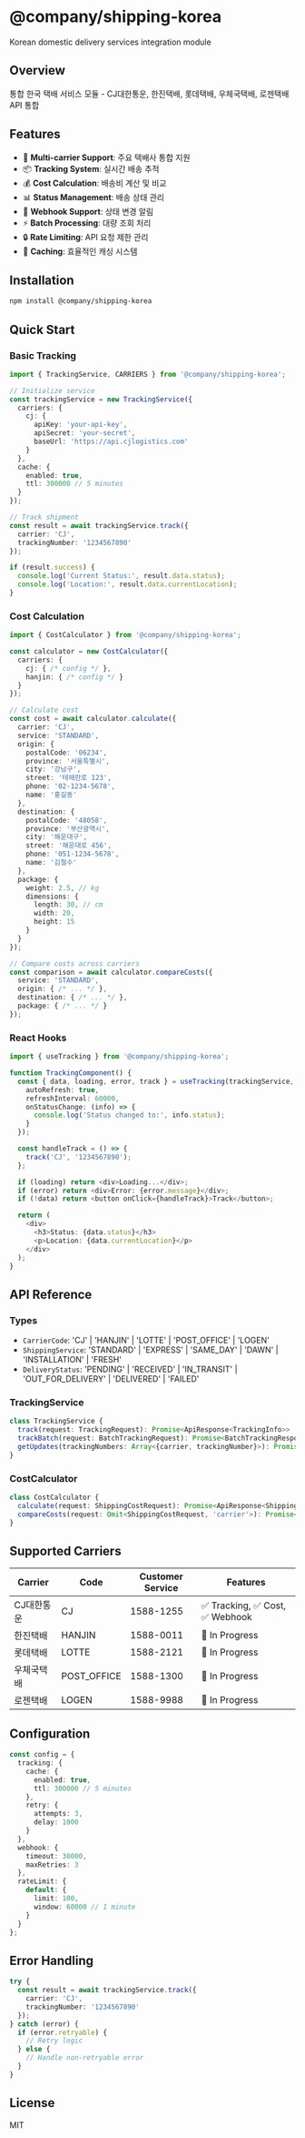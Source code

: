# @company/shipping-korea

Korean domestic delivery services integration module

## Overview

통합 한국 택배 서비스 모듈 - CJ대한통운, 한진택배, 롯데택배, 우체국택배, 로젠택배 API 통합

## Features

- 🚚 **Multi-carrier Support**: 주요 택배사 통합 지원
- 📦 **Tracking System**: 실시간 배송 추적
- 💰 **Cost Calculation**: 배송비 계산 및 비교
- 📊 **Status Management**: 배송 상태 관리
- 🔔 **Webhook Support**: 상태 변경 알림
- ⚡ **Batch Processing**: 대량 조회 처리
- 🔒 **Rate Limiting**: API 요청 제한 관리
- 💾 **Caching**: 효율적인 캐싱 시스템

## Installation

```bash
npm install @company/shipping-korea
```

## Quick Start

### Basic Tracking

```typescript
import { TrackingService, CARRIERS } from '@company/shipping-korea';

// Initialize service
const trackingService = new TrackingService({
  carriers: {
    cj: {
      apiKey: 'your-api-key',
      apiSecret: 'your-secret',
      baseUrl: 'https://api.cjlogistics.com'
    }
  },
  cache: {
    enabled: true,
    ttl: 300000 // 5 minutes
  }
});

// Track shipment
const result = await trackingService.track({
  carrier: 'CJ',
  trackingNumber: '1234567890'
});

if (result.success) {
  console.log('Current Status:', result.data.status);
  console.log('Location:', result.data.currentLocation);
}
```

### Cost Calculation

```typescript
import { CostCalculator } from '@company/shipping-korea';

const calculator = new CostCalculator({
  carriers: {
    cj: { /* config */ },
    hanjin: { /* config */ }
  }
});

// Calculate cost
const cost = await calculator.calculate({
  carrier: 'CJ',
  service: 'STANDARD',
  origin: {
    postalCode: '06234',
    province: '서울특별시',
    city: '강남구',
    street: '테헤란로 123',
    phone: '02-1234-5678',
    name: '홍길동'
  },
  destination: {
    postalCode: '48058',
    province: '부산광역시',
    city: '해운대구',
    street: '해운대로 456',
    phone: '051-1234-5678',
    name: '김철수'
  },
  package: {
    weight: 2.5, // kg
    dimensions: {
      length: 30, // cm
      width: 20,
      height: 15
    }
  }
});

// Compare costs across carriers
const comparison = await calculator.compareCosts({
  service: 'STANDARD',
  origin: { /* ... */ },
  destination: { /* ... */ },
  package: { /* ... */ }
});
```

### React Hooks

```typescript
import { useTracking } from '@company/shipping-korea';

function TrackingComponent() {
  const { data, loading, error, track } = useTracking(trackingService, {
    autoRefresh: true,
    refreshInterval: 60000,
    onStatusChange: (info) => {
      console.log('Status changed to:', info.status);
    }
  });

  const handleTrack = () => {
    track('CJ', '1234567890');
  };

  if (loading) return <div>Loading...</div>;
  if (error) return <div>Error: {error.message}</div>;
  if (!data) return <button onClick={handleTrack}>Track</button>;

  return (
    <div>
      <h3>Status: {data.status}</h3>
      <p>Location: {data.currentLocation}</p>
    </div>
  );
}
```

## API Reference

### Types

- `CarrierCode`: 'CJ' | 'HANJIN' | 'LOTTE' | 'POST_OFFICE' | 'LOGEN'
- `ShippingService`: 'STANDARD' | 'EXPRESS' | 'SAME_DAY' | 'DAWN' | 'INSTALLATION' | 'FRESH'
- `DeliveryStatus`: 'PENDING' | 'RECEIVED' | 'IN_TRANSIT' | 'OUT_FOR_DELIVERY' | 'DELIVERED' | 'FAILED'

### TrackingService

```typescript
class TrackingService {
  track(request: TrackingRequest): Promise<ApiResponse<TrackingInfo>>
  trackBatch(request: BatchTrackingRequest): Promise<BatchTrackingResponse>
  getUpdates(trackingNumbers: Array<{carrier, trackingNumber}>): Promise<Map<string, TrackingInfo>>
}
```

### CostCalculator

```typescript
class CostCalculator {
  calculate(request: ShippingCostRequest): Promise<ApiResponse<ShippingCostResponse>>
  compareCosts(request: Omit<ShippingCostRequest, 'carrier'>): Promise<ShippingCostResponse[]>
}
```

## Supported Carriers

| Carrier | Code | Customer Service | Features |
|---------|------|------------------|----------|
| CJ대한통운 | CJ | 1588-1255 | ✅ Tracking, ✅ Cost, ✅ Webhook |
| 한진택배 | HANJIN | 1588-0011 | 🚧 In Progress |
| 롯데택배 | LOTTE | 1588-2121 | 🚧 In Progress |
| 우체국택배 | POST_OFFICE | 1588-1300 | 🚧 In Progress |
| 로젠택배 | LOGEN | 1588-9988 | 🚧 In Progress |

## Configuration

```typescript
const config = {
  tracking: {
    cache: {
      enabled: true,
      ttl: 300000 // 5 minutes
    },
    retry: {
      attempts: 3,
      delay: 1000
    }
  },
  webhook: {
    timeout: 30000,
    maxRetries: 3
  },
  rateLimit: {
    default: {
      limit: 100,
      window: 60000 // 1 minute
    }
  }
};
```

## Error Handling

```typescript
try {
  const result = await trackingService.track({
    carrier: 'CJ',
    trackingNumber: '1234567890'
  });
} catch (error) {
  if (error.retryable) {
    // Retry logic
  } else {
    // Handle non-retryable error
  }
}
```

## License

MIT